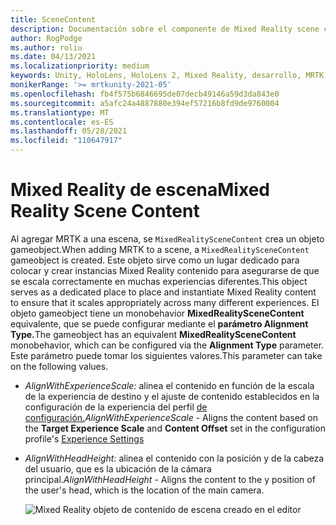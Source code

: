 ```yaml
---
title: SceneContent
description: Documentación sobre el componente de Mixed Reality scene content
author: RogPodge
ms.author: roliu
ms.date: 04/13/2021
ms.localizationpriority: medium
keywords: Unity, HoloLens, HoloLens 2, Mixed Reality, desarrollo, MRTK
monikerRange: '>= mrtkunity-2021-05'
ms.openlocfilehash: fb4f575b6846695de07decb49146a59d3da843e0
ms.sourcegitcommit: a5afc24a4887880e394ef57216b8fd9de9760004
ms.translationtype: MT
ms.contentlocale: es-ES
ms.lasthandoff: 05/28/2021
ms.locfileid: "110647917"
---
```

# <a name="mixed-reality-scene-content"></a><span data-ttu-id="a6004-104">Mixed Reality de escena</span><span class="sxs-lookup"><span data-stu-id="a6004-104">Mixed Reality Scene Content</span></span>

<span data-ttu-id="a6004-105">Al agregar MRTK a una escena, se `MixedRealitySceneContent` crea un objeto gameobject.</span><span class="sxs-lookup"><span data-stu-id="a6004-105">When adding MRTK to a scene, a `MixedRealitySceneContent` gameobject is created.</span></span> <span data-ttu-id="a6004-106">Este objeto sirve como un lugar dedicado para colocar y crear instancias Mixed Reality contenido para asegurarse de que se escala correctamente en muchas experiencias diferentes.</span><span class="sxs-lookup"><span data-stu-id="a6004-106">This object serves as a dedicated place to place and instantiate Mixed Reality content to ensure that it scales appropriately across many different experiences.</span></span> <span data-ttu-id="a6004-107">El objeto gameobject tiene un monobehavior **MixedRealitySceneContent** equivalente, que se puede configurar mediante el **parámetro Alignment Type.**</span><span class="sxs-lookup"><span data-stu-id="a6004-107">The gameobject has an equivalent **MixedRealitySceneContent** monobehavior, which can be configured via the **Alignment Type** parameter.</span></span> <span data-ttu-id="a6004-108">Este parámetro puede tomar los siguientes valores.</span><span class="sxs-lookup"><span data-stu-id="a6004-108">This parameter can take on the following values.</span></span>

* <span data-ttu-id="a6004-109">*AlignWithExperienceScale:* alinea el contenido  en función  de la escala de la experiencia de destino y el ajuste de contenido establecidos en la configuración de la experiencia del perfil [de configuración.](experience-settings.md)</span><span class="sxs-lookup"><span data-stu-id="a6004-109">*AlignWithExperienceScale* - Aligns the content based on the **Target Experience Scale** and **Content Offset** set in the configuration profile's [Experience Settings](experience-settings.md)</span></span>
* <span data-ttu-id="a6004-110">*AlignWithHeadHeight:* alinea el contenido con la posición y de la cabeza del usuario, que es la ubicación de la cámara principal.</span><span class="sxs-lookup"><span data-stu-id="a6004-110">*AlignWithHeadHeight* - Aligns the content to the y position of the user's head, which is the location of the main camera.</span></span>


  ![Mixed Reality objeto de contenido de escena creado en el editor](../images/experience-settings/MixedRealitySceneContent.png)
